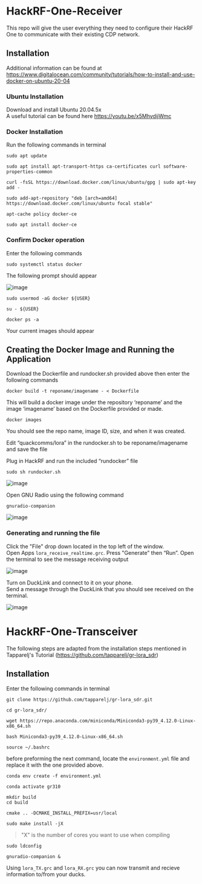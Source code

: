 # HackRF-One-Receiver
This repo will give the user everything they need to configure their HackRF One to communicate with their existing CDP network.
## Installation ##
Additional information can be found at https://www.digitalocean.com/community/tutorials/how-to-install-and-use-docker-on-ubuntu-20-04

### Ubuntu Installation ###
Download and install Ubuntu 20.04.5x
<br> A useful tutorial can be found here https://youtu.be/x5MhydijWmc
  
### Docker Installation ###
Run the following commands in terminal
```
sudo apt update
```
```
sudo apt install apt-transport-https ca-certificates curl software-properties-common
```
```
curl -fsSL https://download.docker.com/linux/ubuntu/gpg | sudo apt-key add -
```
```
sudo add-apt-repository "deb [arch=amd64] https://download.docker.com/linux/ubuntu focal stable"
```
```
apt-cache policy docker-ce
```
```
sudo apt install docker-ce
```
### Confirm Docker operation ###
Enter the following commands
```
sudo systemctl status docker
```
The following prompt should appear

![image](https://user-images.githubusercontent.com/124105630/222870148-08052684-3ffc-4ed8-bdfa-948d8738e315.png)

```
sudo usermod -aG docker ${USER}
```
```
su - ${USER}
```
```
docker ps -a
```
Your current images should appear

## Creating the Docker Image and Running the Application ##
Download the Dockerfile and rundocker.sh provided above then enter the following commands 

```
docker build -t reponame/imagename - < Dockerfile
```
This will build a docker image under the repository ‘reponame’ and the image ‘imagename’ based on the Dockerfile provided or made.
```
docker images
```
You should see the repo name, image ID, size, and when it was created.

Edit “quackcomms/lora” in the rundocker.sh to be reponame/imagename and save the file

Plug in HackRF and run the included “rundocker” file
```
sudo sh rundocker.sh
```
![image](https://user-images.githubusercontent.com/124105630/222871209-256528bf-e36b-43f0-902e-66a503e179e7.png)

Open GNU Radio using the following command
```
gnuradio-companion
```
![image](https://user-images.githubusercontent.com/124105630/222871651-82c2cb24-f74f-48a9-8f57-c2f37530c327.png)

### Generating and running the file ###
Click the "File" drop down located in the top left of the window. 
<br> Open Apps `lora_receive_realtime.grc`.
Press "Generate” then “Run”. 
Open the terminal to see the message receiving output

![image](https://user-images.githubusercontent.com/124105630/222921858-4bd8b638-b6ef-4a93-b5f0-1ba121a65825.png)

Turn on DuckLink and connect to it on your phone.
<br> Send a message through the DuckLink that you should see received on the terminal.

![image](https://user-images.githubusercontent.com/124105630/222922484-5ee8397e-ce9f-4f23-90cd-82df131f0707.png)

# HackRF-One-Transceiver #
The following steps are adapted from the installation steps mentioned in Tapparelj's Tutorial (https://github.com/tapparelj/gr-lora_sdr)
## Installation
Enter the following commands in terminal

```
git clone https://github.com/tapparelj/gr-lora_sdr.git
```
```
cd gr-lora_sdr/
```
```
wget https://repo.anaconda.com/miniconda/Miniconda3-py39_4.12.0-Linux-x86_64.sh
```
```
bash Miniconda3-py39_4.12.0-Linux-x86_64.sh
```
```
source ~/.bashrc
```
before preforming the next command, locate the `environment.yml` file and replace it with the one provided above. 
```
conda env create -f environment.yml 
```
```
conda activate gr310
```
```
mkdir build
cd build
```
```
cmake .. -DCMAKE_INSTALL_PREFIX=usr/local
```
```
sudo make install -jX
```
> "X" is the number of cores you want to use when compiling 
```
sudo ldconfig
```
``` 
gnuradio-companion &
```
Using `lora_TX.grc` and `lora_RX.grc` you can now transmit and recieve information to/from your ducks.

